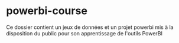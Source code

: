 # powerbi-course
Ce dossier contient un jeux de données et un projet powerbi mis à la disposition du public pour son apprentissage de l'outils PowerBI
